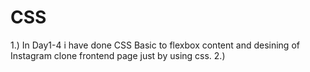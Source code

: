# CSS
1.) In Day1-4 i have done CSS Basic to flexbox content and desining of Instagram clone frontend page just by using css.
2.)


